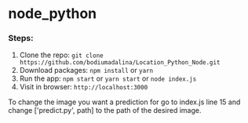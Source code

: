 # node_python

### Steps:

1. Clone the repo: `git clone https://github.com/bodiumadalina/Location_Python_Node.git`
2. Download packages: `npm install` or `yarn`
3. Run the app: `npm start` or `yarn start` or `node index.js`
4. Visit in browser: `http://localhost:3000`


To change the image you want a prediction for go to index.js line 15 and change ['predict.py', path] to the path of the desired image.
